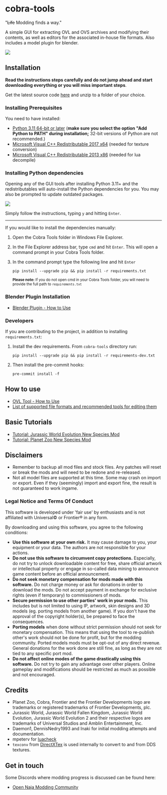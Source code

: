 # cobra-tools
"~~Life~~ Modding finds a way."

A simple GUI for extracting OVL and OVS archives and modifying their contents, as well as editors for the associated in-house file formats. Also includes a model plugin for blender.

<img src="https://i.imgur.com/lI0bMaY.png">

## Installation

**Read the instructions steps carefully and do not jump ahead and start downloading everything or you will miss important steps**.

Get the latest source code [here](https://github.com/OpenNaja/cobra-tools/archive/master.zip) and unzip to a folder of your choice. 

### Installing Prerequisites

You need to have installed:
- [Python 3.11 64-bit or later](https://www.python.org/downloads/windows/) (**make sure you select the option "Add Python to PATH" during installation;** 32-bit versions of Python are not recommended.)
- [Microsoft Visual C++ Redistributable 2017 x64](https://aka.ms/vs/15/release/vc_redist.x64.exe) (needed for texture conversion)
- [Microsoft Visual C++ Redistributable 2013 x86](https://aka.ms/highdpimfc2013x86enu) (needed for lua decompile)


### Installing Python dependencies

Opening any of the GUI tools after installing Python 3.11+ and the redistributables will auto-install the Python dependencies for you. You may also be prompted to update outdated packages.

<img src="https://i.imgur.com/QWSq4vA.png">

Simply follow the instructions, typing `y` and hitting `Enter`.

---

If you would like to install the dependencies manually:

1. Open the Cobra Tools folder in Windows File Explorer.
2. In the File Explorer address bar, type `cmd` and hit `Enter`. This will open a command prompt in your Cobra Tools folder.
3. In the command prompt type the following line and hit `Enter`

    ```
    pip install --upgrade pip && pip install -r requirements.txt
    ```
    <sup>**Please note:** If you do not open cmd in your Cobra Tools folder, you will need to provide the full path to `requirements.txt`</sup>

### Blender Plugin Installation
- [Blender Plugin - How to Use](https://github.com/OpenNaja/cobra-tools/wiki/Blender-Plugin---How-to-Use)


### Developers

If you are contributing to the project, in addition to installing `requirements.txt`:

1. Install the dev requirements. From `cobra-tools` directory run:
    ```
    pip install --upgrade pip && pip install -r requirements-dev.txt
    ```
2. Then install the pre-commit hooks:
    
    ```
    pre-commit install -f
    ```

## How to use
- [OVL Tool - How to Use](https://github.com/OpenNaja/cobra-tools/wiki/OVL-Tool---How-to-Use)
- [List of supported file formats and recommended tools for editing them](https://github.com/OpenNaja/cobra-tools/wiki/Supported-Archive-Content-File-Formats)

## Basic Tutorials
- [Tutorial: Jurassic World Evolution New Species Mod](https://www.youtube.com/watch?v=8qMIBo-7n1A)
- [Tutorial: Planet Zoo New Species Mod](https://www.youtube.com/watch?v=cBauGq4Y1ao)


## Disclaimers
- Remember to backup all mod files and stock files. Any patches will reset or break the mods and will need to be redone and re-released. 
- Not all model files are supported at this time. Some may crash on import or export. Even if they (seemingly) import and export fine, the result is not guaranteed to work ingame.


### Legal Notice and Terms Of Conduct
This software is developed under 'fair use' by enthusiasts and is not affiliated with Universal© or Frontier® in any form.

By downloading and using this software, you agree to the following conditions:
- **Use this software at your own risk.** It may cause damage to you, your equipment or your data. The authors are not responsible for your actions.
- **Do not use this software to circumvent copy protections.** Especially, do not try to unlock downloadable content for free, share official artwork or intellectual property or engage in so-called data mining to announce game content before an official announcement.
- **Do not seek monetary compensation for mods made with this software.** Do not charge money or ask for donations in order to download the mods. Do not accept payment in exchange for exclusive rights (even if temporary) to commissioners of mods.
- **Secure permission to use other parties' work in your mods.** This includes but is not limited to using IP, artwork, skin designs and 3D models (eg. porting models from another game). If you don't have the approval of the copyright holder(s), be prepared to face the consequences.
- **Porting models** when done without strict permission should not seek for monetary compensation. This means that using the tool to re-publish other's work should not be done for profit, but for the modding community. Ported models mods must be opt-out of any direct revenue. General donations for the work done are still fine, as long as they are not tied to any specific port mod.
- **Do not affect online modes of the game drastically using this software.** Do not try to gain any advantage over other players. Online gameplay and modifications should be restricted as much as possible and not encouraged.


## Credits
- Planet Zoo, Cobra, Frontier and the Frontier Developments logo are trademarks or registered trademarks of Frontier Developments, plc.
- Jurassic World, Jurassic World Fallen Kingdom, Jurassic World Evolution, Jurassic World Evolution 2 and their respective logos are trademarks of Universal Studios and Amblin Entertainment, Inc.
- Daemon1, DennisNedry1993 and Inaki for initial modding attempts and documentation.
- mpeterv for [luacheck](https://github.com/mpeterv/luacheck)
- `texconv` from [DirectXTex](https://github.com/microsoft/DirectXTex) is used internally to convert to and from DDS textures.

## Get in touch
Some Discords where modding progress is discussed can be found here:

- [Open Naja Modding Community](https://discord.gg/Su4jXKk)
